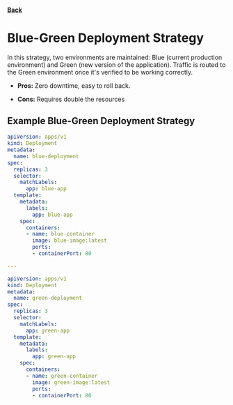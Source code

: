#### [Back](../Deployments.md)

# Blue-Green Deployment Strategy

In this strategy, two environments are maintained: Blue (current production environment) and Green (new version of the application). Traffic is routed to the Green environment once it's verified to be working correctly.

+ **Pros:** Zero downtime, easy to roll back.

+ **Cons:** Requires double the resources

## Example Blue-Green Deployment Strategy

```yaml
apiVersion: apps/v1
kind: Deployment
metadata:
  name: blue-deployment
spec:
  replicas: 3
  selector:
    matchLabels:
      app: blue-app
  template:
    metadata:
      labels:
        app: blue-app
    spec:
      containers:
      - name: blue-container
        image: blue-image:latest
        ports:
        - containerPort: 80

---

apiVersion: apps/v1
kind: Deployment
metadata:
  name: green-deployment
spec:
  replicas: 3
  selector:
    matchLabels:
      app: green-app
  template:
    metadata:
      labels:
        app: green-app
    spec:
      containers:
      - name: green-container
        image: green-image:latest
        ports:
        - containerPort: 80
```